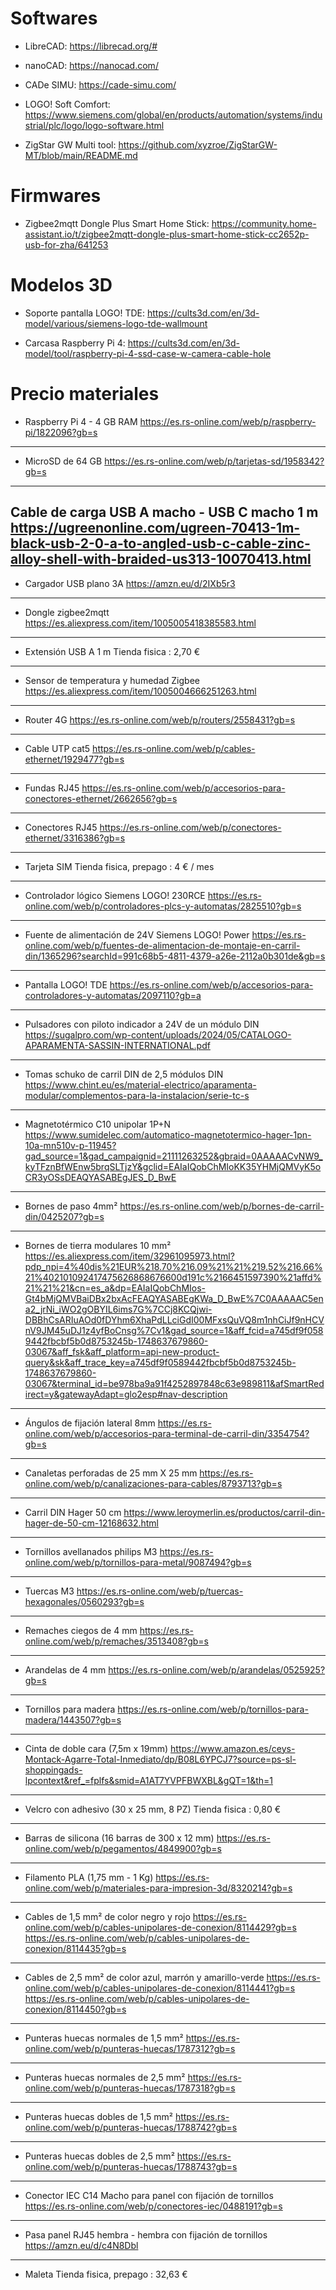 # Softwares

- LibreCAD: https://librecad.org/#

- nanoCAD: https://nanocad.com/

- CADe SIMU: https://cade-simu.com/

- LOGO! Soft Comfort: https://www.siemens.com/global/en/products/automation/systems/industrial/plc/logo/logo-software.html

- ZigStar GW Multi tool: https://github.com/xyzroe/ZigStarGW-MT/blob/main/README.md


# Firmwares

- Zigbee2mqtt Dongle Plus Smart Home Stick: https://community.home-assistant.io/t/zigbee2mqtt-dongle-plus-smart-home-stick-cc2652p-usb-for-zha/641253


# Modelos 3D

- Soporte pantalla LOGO! TDE: https://cults3d.com/en/3d-model/various/siemens-logo-tde-wallmount

- Carcasa Raspberry Pi 4: https://cults3d.com/en/3d-model/tool/raspberry-pi-4-ssd-case-w-camera-cable-hole


# Precio materiales

-	Raspberry Pi 4 - 4 GB RAM
https://es.rs-online.com/web/p/raspberry-pi/1822096?gb=s
-----------------------------------------------------------------------------------------------------------------------------
-	MicroSD de 64 GB
https://es.rs-online.com/web/p/tarjetas-sd/1958342?gb=s
-----------------------------------------------------------------------------------------------------------------------------
Cable de carga USB A macho - USB C macho 1 m
https://ugreenonline.com/ugreen-70413-1m-black-usb-2-0-a-to-angled-usb-c-cable-zinc-alloy-shell-with-braided-us313-10070413.html
-----------------------------------------------------------------------------------------------------------------------------
-	Cargador USB plano 3A
https://amzn.eu/d/2IXb5r3
-----------------------------------------------------------------------------------------------------------------------------
-	Dongle zigbee2mqtt
https://es.aliexpress.com/item/1005005418385583.html
-----------------------------------------------------------------------------------------------------------------------------
-	Extensión USB A 1 m
Tienda fisica : 2,70 €
-----------------------------------------------------------------------------------------------------------------------------
-	Sensor de temperatura y humedad Zigbee
https://es.aliexpress.com/item/1005004666251263.html
-----------------------------------------------------------------------------------------------------------------------------
-	Router 4G
https://es.rs-online.com/web/p/routers/2558431?gb=s
-----------------------------------------------------------------------------------------------------------------------------
-	Cable UTP cat5
https://es.rs-online.com/web/p/cables-ethernet/1929477?gb=s
-----------------------------------------------------------------------------------------------------------------------------
-	Fundas RJ45
https://es.rs-online.com/web/p/accesorios-para-conectores-ethernet/2662656?gb=s
-----------------------------------------------------------------------------------------------------------------------------
-	Conectores RJ45
https://es.rs-online.com/web/p/conectores-ethernet/3316386?gb=s
-----------------------------------------------------------------------------------------------------------------------------
-	Tarjeta SIM
Tienda fisica, prepago : 4 € / mes
-----------------------------------------------------------------------------------------------------------------------------
-	Controlador lógico Siemens LOGO! 230RCE
https://es.rs-online.com/web/p/controladores-plcs-y-automatas/2825510?gb=s
-----------------------------------------------------------------------------------------------------------------------------
-	Fuente de alimentación de 24V Siemens LOGO! Power
https://es.rs-online.com/web/p/fuentes-de-alimentacion-de-montaje-en-carril-din/1365296?searchId=991c68b5-4811-4379-a26e-2112a0b301de&gb=s
-----------------------------------------------------------------------------------------------------------------------------
-	Pantalla LOGO! TDE
https://es.rs-online.com/web/p/accesorios-para-controladores-y-automatas/2097110?gb=a
-----------------------------------------------------------------------------------------------------------------------------
-	Pulsadores con piloto indicador a 24V de un módulo DIN
https://sugalpro.com/wp-content/uploads/2024/05/CATALOGO-APARAMENTA-SASSIN-INTERNATIONAL.pdf
-----------------------------------------------------------------------------------------------------------------------------
-	Tomas schuko de carril DIN de 2,5 módulos DIN
https://www.chint.eu/es/material-electrico/aparamenta-modular/complementos-para-la-instalacion/serie-tc-s
-----------------------------------------------------------------------------------------------------------------------------
-	Magnetotérmico C10 unipolar 1P+N
https://www.sumidelec.com/automatico-magnetotermico-hager-1pn-10a-mn510v-p-11945?gad_source=1&gad_campaignid=21111263252&gbraid=0AAAAACvNW9_kyTFznBfWEnw5brqSLTjzY&gclid=EAIaIQobChMIoKK35YHMjQMVyK5oCR3yOSsDEAQYASABEgJES_D_BwE
-----------------------------------------------------------------------------------------------------------------------------
-	Bornes de paso 4mm²
https://es.rs-online.com/web/p/bornes-de-carril-din/0425207?gb=s
-----------------------------------------------------------------------------------------------------------------------------
-	Bornes de tierra modulares 10 mm²
https://es.aliexpress.com/item/32961095973.html?pdp_npi=4%40dis%21EUR%218.70%216.09%21%21%219.52%216.66%21%402101092417475626868676600d191c%2166451597390%21affd%21%21%21&cn=es_a&dp=EAIaIQobChMIos-Gt4bMjQMVBaiDBx2bxAcFEAQYASABEgKWa_D_BwE%7C0AAAAAC5ena2_jrNi_iWO2gOBYIL6ims7G%7CCj8KCQjwi-DBBhCsARIuAOd0fDYhm6XhaPdLLciGdI00MFxsQuVQ8m1nhCiJf9nHCVnV9JM45uDJ1z4yfBoCnsg%7Cv1&gad_source=1&aff_fcid=a745df9f0589442fbcbf5b0d8753245b-1748637679860-03067&aff_fsk&aff_platform=api-new-product-query&sk&aff_trace_key=a745df9f0589442fbcbf5b0d8753245b-1748637679860-03067&terminal_id=be978ba9a91f4252897848c63e989811&afSmartRedirect=y&gatewayAdapt=glo2esp#nav-description
-----------------------------------------------------------------------------------------------------------------------------
-	Ángulos de fijación lateral 8mm
https://es.rs-online.com/web/p/accesorios-para-terminal-de-carril-din/3354754?gb=s
-----------------------------------------------------------------------------------------------------------------------------
-	Canaletas perforadas de 25 mm X 25 mm
https://es.rs-online.com/web/p/canalizaciones-para-cables/8793713?gb=s
-----------------------------------------------------------------------------------------------------------------------------
-	Carril DIN Hager 50 cm
https://www.leroymerlin.es/productos/carril-din-hager-de-50-cm-12168632.html
-----------------------------------------------------------------------------------------------------------------------------
-	Tornillos avellanados philips M3
https://es.rs-online.com/web/p/tornillos-para-metal/9087494?gb=s
-----------------------------------------------------------------------------------------------------------------------------
-	Tuercas M3
https://es.rs-online.com/web/p/tuercas-hexagonales/0560293?gb=s
-----------------------------------------------------------------------------------------------------------------------------
-	Remaches ciegos de 4 mm
https://es.rs-online.com/web/p/remaches/3513408?gb=s
-----------------------------------------------------------------------------------------------------------------------------
-	Arandelas de 4 mm
https://es.rs-online.com/web/p/arandelas/0525925?gb=s
-----------------------------------------------------------------------------------------------------------------------------
-	Tornillos para madera
https://es.rs-online.com/web/p/tornillos-para-madera/1443507?gb=s
-----------------------------------------------------------------------------------------------------------------------------
-	Cinta de doble cara (7,5m x 19mm)
https://www.amazon.es/ceys-Montack-Agarre-Total-Inmediato/dp/B08L6YPCJ7?source=ps-sl-shoppingads-lpcontext&ref_=fplfs&smid=A1AT7YVPFBWXBL&gQT=1&th=1
-----------------------------------------------------------------------------------------------------------------------------
-	Velcro con adhesivo (30 x 25 mm, 8 PZ)
Tienda fisica : 0,80 €
-----------------------------------------------------------------------------------------------------------------------------
-	Barras de silicona (16 barras de 300 x 12 mm)
https://es.rs-online.com/web/p/pegamentos/4849900?gb=s
-----------------------------------------------------------------------------------------------------------------------------
-	Filamento PLA (1,75 mm - 1 Kg)
https://es.rs-online.com/web/p/materiales-para-impresion-3d/8320214?gb=s
-----------------------------------------------------------------------------------------------------------------------------
-	Cables de 1,5 mm² de color negro y rojo
https://es.rs-online.com/web/p/cables-unipolares-de-conexion/8114429?gb=s
https://es.rs-online.com/web/p/cables-unipolares-de-conexion/8114435?gb=s
-----------------------------------------------------------------------------------------------------------------------------
-	Cables de 2,5 mm² de color azul, marrón y amarillo-verde
https://es.rs-online.com/web/p/cables-unipolares-de-conexion/8114441?gb=s
https://es.rs-online.com/web/p/cables-unipolares-de-conexion/8114450?gb=s
-----------------------------------------------------------------------------------------------------------------------------
-	Punteras huecas normales de 1,5 mm²
https://es.rs-online.com/web/p/punteras-huecas/1787312?gb=s
-----------------------------------------------------------------------------------------------------------------------------
-	Punteras huecas normales de 2,5 mm²
https://es.rs-online.com/web/p/punteras-huecas/1787318?gb=s
-----------------------------------------------------------------------------------------------------------------------------
-	Punteras huecas dobles de 1,5 mm²
https://es.rs-online.com/web/p/punteras-huecas/1788742?gb=s
-----------------------------------------------------------------------------------------------------------------------------
-	Punteras huecas dobles de 2,5 mm²
https://es.rs-online.com/web/p/punteras-huecas/1788743?gb=s
-----------------------------------------------------------------------------------------------------------------------------
-	Conector IEC C14 Macho para panel con fijación de tornillos
https://es.rs-online.com/web/p/conectores-iec/0488191?gb=s
-----------------------------------------------------------------------------------------------------------------------------
-	Pasa panel RJ45 hembra - hembra con fijación de tornillos
https://amzn.eu/d/c4N8Dbl
-----------------------------------------------------------------------------------------------------------------------------
-	Maleta
Tienda fisica, prepago : 32,63 €
